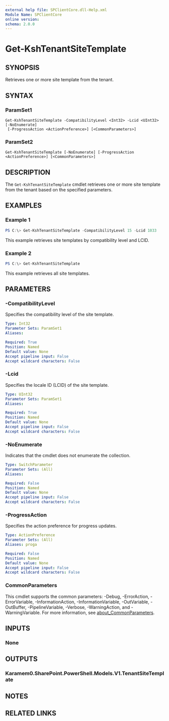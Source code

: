 ```yaml
---
external help file: SPClientCore.dll-Help.xml
Module Name: SPClientCore
online version:
schema: 2.0.0
---
```


# Get-KshTenantSiteTemplate

## SYNOPSIS
Retrieves one or more site template from the tenant.

## SYNTAX

### ParamSet1
```
Get-KshTenantSiteTemplate -CompatibilityLevel <Int32> -Lcid <UInt32> [-NoEnumerate]
 [-ProgressAction <ActionPreference>] [<CommonParameters>]
```

### ParamSet2
```
Get-KshTenantSiteTemplate [-NoEnumerate] [-ProgressAction <ActionPreference>] [<CommonParameters>]
```

## DESCRIPTION
The `Get-KshTenantSiteTemplate` cmdlet retrieves one or more site template from the tenant based on the specified parameters.

## EXAMPLES

### Example 1
```powershell
PS C:\> Get-KshTenantSiteTemplate -CompatibilityLevel 15 -Lcid 1033
```

This example retrieves site templates by compatibility level and LCID.

### Example 2
```powershell
PS C:\> Get-KshTenantSiteTemplate
```

This example retrieves all site templates.

## PARAMETERS

### -CompatibilityLevel
Specifies the compatibility level of the site template.

```yaml
Type: Int32
Parameter Sets: ParamSet1
Aliases:

Required: True
Position: Named
Default value: None
Accept pipeline input: False
Accept wildcard characters: False
```

### -Lcid
Specifies the locale ID (LCID) of the site template.

```yaml
Type: UInt32
Parameter Sets: ParamSet1
Aliases:

Required: True
Position: Named
Default value: None
Accept pipeline input: False
Accept wildcard characters: False
```

### -NoEnumerate
Indicates that the cmdlet does not enumerate the collection.

```yaml
Type: SwitchParameter
Parameter Sets: (All)
Aliases:

Required: False
Position: Named
Default value: None
Accept pipeline input: False
Accept wildcard characters: False
```

### -ProgressAction
Specifies the action preference for progress updates.

```yaml
Type: ActionPreference
Parameter Sets: (All)
Aliases: proga

Required: False
Position: Named
Default value: None
Accept pipeline input: False
Accept wildcard characters: False
```

### CommonParameters
This cmdlet supports the common parameters: -Debug, -ErrorAction, -ErrorVariable, -InformationAction, -InformationVariable, -OutVariable, -OutBuffer, -PipelineVariable, -Verbose, -WarningAction, and -WarningVariable. For more information, see [about_CommonParameters](http://go.microsoft.com/fwlink/?LinkID=113216).

## INPUTS

### None
## OUTPUTS

### Karamem0.SharePoint.PowerShell.Models.V1.TenantSiteTemplate
## NOTES

## RELATED LINKS

